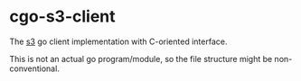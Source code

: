 # cgo-s3-client
The [s3](https://github.com/eldarbr/go-s3) go client implementation with C-oriented interface.

This is not an actual go program/module, so the file structure might be non-conventional.
